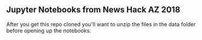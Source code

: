 ## Jupyter Notebooks from News Hack AZ 2018

After you get this repo cloned you'll want to unzip the files in the data folder before opening up the notebooks.
